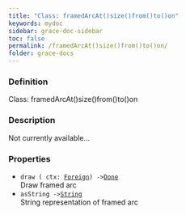 ```yaml
---
title: "Class: framedArcAt()size()from()to()on"
keywords: mydoc
sidebar: grace-doc-sidebar
toc: false
permalink: /framedArcAt()size()from()to()on/
folder: grace-docs
---
```


### Definition
Class: framedArcAt()size()from()to()on  

### Description
Not currently available...  

### Properties
  
- `draw ( ctx: `[`Foreign`](/grace-documentation/Foreign)`) ->`[`Done`]({{site.baseurl}}/404)  
Draw framed arc
- `asString ->`[`String`]({{site.baseurl}}/404)  
String representation of framed arc
